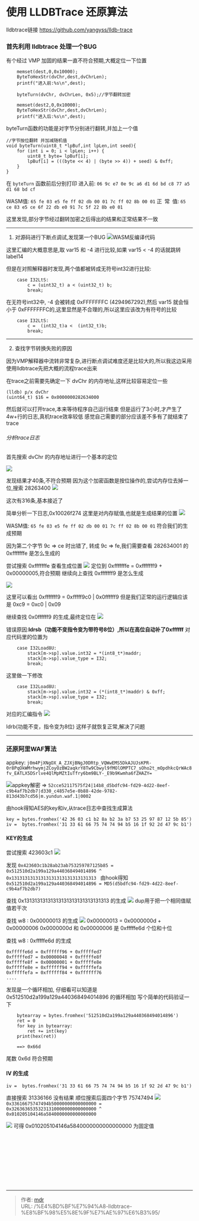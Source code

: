 # 使用 LLDBTrace 还原算法


lldbtrace链接 https://github.com/yangyss/lldb-trace

### 首先利用 lldbtrace 处理一个BUG

有个经过 VMP 加固的结果一直不符合预期,大概定位一下位置
```
    memset(dest,0,0x10000);
    ByteToHexStr(dvChr,dest,dvChrLen);
    printf("进入前:%s\n",dest);
               
    byteTurn(dvChr, dvChrLen, 0x5);//字节翻转加密
    
    memset(dest2,0,0x10000);
    ByteToHexStr(dvChr,dest,dvChrLen);
    printf("进入后:%s\n",dest);
```
byteTurn函数的功能是对字节分别进行翻转,并加上一个值
```
//字节按位翻转 并加减随机值
void byteTurn(uint8_t *lpBuf,int lpLen,int seed){
    for (int i = 0; i < lpLen; i++) {
        uint8_t byte= lpBuf[i];
        lpBuf[i] = (((byte << 4) | (byte >> 4)) + seed) & 0xff;
    }
}
```


在 `byteTurn` 函数前后分别打印
进入前: `06 9c e7 0e 9c a6 d1 6d bd c8 77 a5 d1 68 bd cf`

WASM值:    `65 fe 03 e5 fe ff 02 db 00 01 7c ff 02 8b 00 01`
正&ensp;常&ensp;值:   `65 ce 83 e5 ce 6f 22 db e0 91 7c 5f 22 8b e0 01`

这里发现,部分字节经过翻转加密之后得出的结果和正常结果不一致

---
1. 对源码进行下断点调试,发现第一个BUG
![WASM反编译代码](media/16822141891122/16822178655537.jpg)

这里汇编的大概意思是,取 var15 和 -4 进行比较,如果 var15 < -4 的话就跳转label14

但是在对照解释器时发现,两个值都被转成无符号int32进行比较:
```
    case I32LtS:
        c = (uint32_t) a < (uint32_t) b;
        break;
```
在无符号int32中, -4 会被转成 0xFFFFFFFC (4294967292),然后 var15 就会恒小于 0xFFFFFFFC的,这里显然是不合理的,所以这里应该改为有符号的比较
```
    case I32LtS:
        c =  (int32_t)a <  (int32_t)b;
        break;
```

---
2. 查找字节转换失败的原因

因为VMP解释器中流转非常复杂,进行断点调试难度还是比较大的,所以我这边采用使用lldbtrace先把大概的流程trace出来

在trace之前需要先确定一下 dvChr 的内存地址,这样比较容易定位一些

```
(lldb) p/x dvChr
(uint64_t) $16 = 0x0000000282634000
```

然后就可以打开trace,本来等待程序自己运行结束
但是运行了3小时,才产生了4w+行的日志,真机trace效率较低
感觉自己需要的部分应该差不多有了就结束了trace

###### 分析trace日志
首先搜索 dvChr 的内存地址进行一个基本的定位

![](media/16822141891122/16822196604160.jpg)

发现结果才40条,不符合预期
因为这个加密函数是按位操作的,尝试内存位去掉一位,搜索 28263400 
![](media/16822141891122/16822197621953.jpg)

这次有316条,基本接近了

简单分析一下日志,0x10026f274 这里是对内存赋值,也就是生成结果的位置
![](media/16822141891122/16822200629323.jpg)

WASM值:    `65 fe 03 e5 fe ff 02 db 00 01 7c ff 02 8b 00 01`
符合我们的生成预期

因为第二个字节 9c => ce 时出错了, 转成 9c => fe,我们需要查看 282634001 的 0xfffffffe 是怎么生成的

尝试搜索 0xfffffffe 查看生成位置
![](media/16822141891122/16822203412613.jpg)
定位到 0xfffffffe = 0xfffffff9 + 0x00000005,符合预期
继续向上查找 0xfffffff9 是怎么生成

![](media/16822141891122/16822213491024.jpg)

这里可以看出  0xfffffff9 = 0xfffff9c0 | 0x0ffffff9
但是我们正常的运行逻辑应该是 0xc9 = 0xc0 | 0x09

继续查找 0x0ffffff9 的生成,最终定位在
![](media/16822141891122/16822216516175.jpg)

错误原因:**ldrsb（功能不变指令变为带符号8位）,所以在高位自动补了0xffffff**
对应代码里的位置为
```
    case I32Load8U:
        stack[m->sp].value.int32 = *(int8_t*)maddr;
        stack[m->sp].value_type = I32;
        break;
```
这里做一下修改
```
    case I32Load8U:
        stack[m->sp].value.int32 = (*(int8_t*)maddr) & 0xff;
        stack[m->sp].value_type = I32;
        break;
```
对应的汇编指令
![](media/16822141891122/16822242733481.jpg)

ldrb(功能不变，指令变为8位) 
这样子就恢复正常,解决了问题

---

### 还原阿里WAF算法

appkey:
`j0m4PjXNgOX_A_ZJXjBNgJ0DRtp_VQWwEMS5DkAJUJsKPR-0r8PqOkWMrhwymjZCoyOzBW2aqkrY8Tw9Cbwyl9fMOlOMPTC7_sOho2t_mOpdhkcQrWAc8fv_EATLX5DSrlve4QlMpMZtIuTfry6bm9BLY-_E9b9Kwmha6fZHAZY=`


![appkey解密](media/16822141891122/16823014083387.jpg)
=> `52cce52117575f24|14b8_d5bdfc94-fd29-4d22-8eef-c9b4af7b2db7|d330_c4857e5e-0b88-42de-9782-813d43b7cd56|m.yundun.waf.1|0002`

由hook得知AES的key和iv,从trace日志中查找生成算法
```
key = bytes.fromhex('42 36 03 c1 b2 8a b2 3a b7 53 25 97 87 12 5b 85')
iv =  bytes.fromhex('31 33 61 66 75 74 74 94 b5 16 1f 92 2d 47 9c b1')
```

#### KEY的生成
尝试搜索 423603c1 
![](media/16822141891122/16823021494590.jpg)

发现
`0x423603c1b28ab23ab753259787125b85 = 0x512510d2a199a129a440368494014896 ^ 0x13131313131313131313131313131313
`
由hook得知 
`0x512510d2a199a129a440368494014896 = MD5(d5bdfc94-fd29-4d22-8eef-c9b4af7b2db7)`

查找 0x13131313131313131313131313131313 的生成
![](media/16822141891122/16823027251438.jpg)
dup用于把一个相同值赋值若干次


查找 w8  : 0x00000013 的生成
![](media/16822141891122/16823035787249.jpg)
0x00000013 = 0x0000000d + 0x00000006
0x0000000d 和 0x00000006 是 0xfffffe6d 个位和十位


查找 w8  : 0xfffffe6d 的生成
```
0xfffffe6d = 0xffffff96 + 0xfffffed7
0xfffffed7 = 0x00000048 + 0xfffffe8f
0xfffffe8f = 0x00000001 + 0xfffffe8e
0xfffffe8e = 0xffffff94 + 0xfffffefa
0xfffffefa = 0xffffff84 + 0xffffff76
....

```
发现是一个循环相加, 仔细看可以知道是 0x512510d2a199a129a440368494014896 的循环相加
写个简单的代码验证一下
```
    bytearray = bytes.fromhex('512510d2a199a129a440368494014896')
    ret = 0
    for key in bytearray:
        ret += int(key)
    print(hex(ret))
    
    ==> 0x66d 
```
尾数 0x6d 符合预期

#### IV 的生成
`iv =  bytes.fromhex('31 33 61 66 75 74 74 94 b5 16 1f 92 2d 47 9c b1')`

直接搜索 31336166 没有结果
顺位搜索后面四个字节 75747494
![](media/16822141891122/16823062467766.jpg)
`0x33616675747494b50000000000000000 = 0x32636365353231310000000000000000 ^ 0x010205104146a5840000000000000000`

![](media/16822141891122/16823077598627.jpg)
可得 0x010205104146a5840000000000000000 为固定值














































    



<br><br><br><br><br><br><br><br>

---

> 作者: [mdr](https://github.com/mdr668)  
> URL: /%E4%BD%BF%E7%94%A8-lldbtrace-%E8%BF%98%E5%8E%9F%E7%AE%97%E6%B3%95/  

